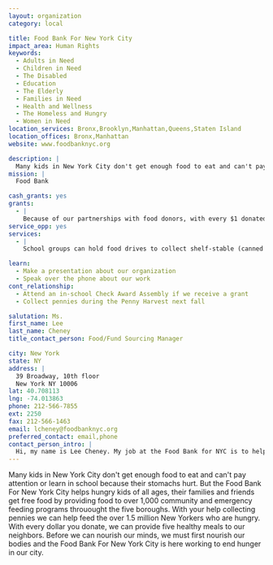 ```yaml
---
layout: organization
category: local

title: Food Bank For New York City
impact_area: Human Rights
keywords: 
  - Adults in Need
  - Children in Need
  - The Disabled
  - Education
  - The Elderly
  - Families in Need
  - Health and Wellness
  - The Homeless and Hungry
  - Women in Need
location_services: Bronx,Brooklyn,Manhattan,Queens,Staten Island
location_offices: Bronx,Manhattan
website: www.foodbanknyc.org

description: |
  Many kids in New York City don't get enough food to eat and can't pay attention or learn in school because their stomachs hurt.  But the Food Bank For New York City helps hungry kids of all ages, their families and friends get free food by providing food to over 1,000 community and emergency feeding programs throuought the five boroughs. With your help collecting pennies we can help feed the over 1.5 million New Yorkers who are hungry. With every dollar you donate, we can provide five healthy meals to our neighbors. Before we can nourish our minds, we must first nourish our bodies and the Food Bank For New York City is here working to end hunger in our city.
mission: |
  Food Bank

cash_grants: yes
grants: 
  - |
    Because of our partnerships with food donors, with every $1 donated, we can distribute enough food for 5 meals, so $1000 would enable us to distribute food for 5,000 meals to feed hungry New Yorkers.
service_opp: yes
services: 
  - |
    School groups can hold food drives to collect shelf-stable (canned and boxed) food which we then distribute to soup kitchens and food pantries throughout the five boroughs of New York City. Students must be at least 14 years of age to enter the warehouse and re-pack food.

learn: 
  - Make a presentation about our organization
  - Speak over the phone about our work
cont_relationship: 
  - Attend an in-school Check Award Assembly if we receive a grant
  - Collect pennies during the Penny Harvest next fall

salutation: Ms.
first_name: Lee
last_name: Cheney
title_contact_person: Food/Fund Sourcing Manager

city: New York
state: NY
address: |
  39 Broadway, 10th floor  
  New York NY 10006
lat: 40.708113
lng: -74.013863
phone: 212-566-7855
ext: 2250
fax: 212-566-1463
email: lcheney@foodbanknyc.org
preferred_contact: email,phone
contact_person_intro: |
  Hi, my name is Lee Cheney. My job at the Food Bank for NYC is to help raise food and funds for our neighbors in the 5 boroughs. I have been a "food banker" for a total of 5 years and am passionate about the mission to help provide food to the people of our community who are food insecure. I am new to this organization, but the Food Bank for NYC has been a friend of Common Cents for approximately 6 years. I am excited to be on board and help educate and engage all of you! 
---
```

Many kids in New York City don't get enough food to eat and can't pay attention or learn in school because their stomachs hurt.  But the Food Bank For New York City helps hungry kids of all ages, their families and friends get free food by providing food to over 1,000 community and emergency feeding programs throuought the five boroughs. With your help collecting pennies we can help feed the over 1.5 million New Yorkers who are hungry. With every dollar you donate, we can provide five healthy meals to our neighbors. Before we can nourish our minds, we must first nourish our bodies and the Food Bank For New York City is here working to end hunger in our city.